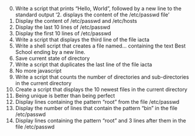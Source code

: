 0. Write a script that prints “Hello, World”, followed by a new line to the standard output
‘2. displays the content of the /etc/passwd file’
3. Display the content of /etc/passwd and /etc/hosts
4. Display the last 10 lines of /etc/passwd
5. Display the first 10 lines of /etc/passwd
6. Write a script that displays the third line of the file iacta
7. Write a shell script that creates a file named... containing the text Best School ending by a new line.
8. Save current state of directory
9. Write a script that duplicates the last line of the file iacta
10. No more javascript
11. Write a script that counts the number of directories and sub-directories in the current directory
12. Create a script that displays the 10 newest files in the current directory
13. Being unique is better than being perfect
14. Display lines containing the pattern “root” from the file /etc/passwd
15. Display the number of lines that contain the pattern “bin” in the file /etc/passwd
16. Display lines containing the pattern “root” and 3 lines after them in the file /etc/passwd
